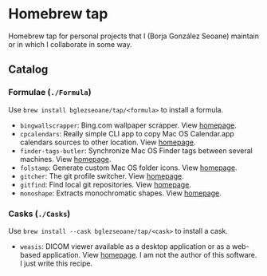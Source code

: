 # Homebrew tap

Homebrew tap for personal projects that I (Borja González Seoane) maintain or in which I collaborate in some way.

## Catalog

### Formulae (`./Formula`)

Use `brew install bglezseoane/tap/<formula>` to install a formula.

- `bingwallscrapper`: Bing.com wallpaper scrapper. View [homepage](https://github.com/bglezseoane/bingwallscrapper).
- `cpcalendars`: Really simple CLI app to copy Mac OS Calendar.app calendars sources to other location. View [homepage](https://github.com/bglezseoane/cpcalendars).
- `finder-tags-butler`: Synchronize Mac OS Finder tags between several machines. View [homepage](https://github.com/bglezseoane/finder-tags-butler).
- `folstamp`: Generate custom Mac OS folder icons. View [homepage](https://github.com/bglezseoane/folder-stamp).
- `gitcher`: The git profile switcher. View [homepage](https://github.com/bglezseoane/gitcher).
- `gitfind`: Find local git repositories. View [homepage](https://github.com/bglezseoane/gitfind).
- `monoshape`: Extracts monochromatic shapes. View [homepage](https://github.com/bglezseoane/monoshape).


### Casks (`./Casks`)

Use `brew install --cask bglezseoane/tap/<cask>` to install a cask.

- `weasis`: DICOM viewer available as a desktop application or as a web-based application. View [homepage](https://nroduit.github.io/en/). I am not the author of this software. I just write this recipe.